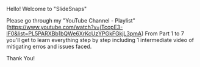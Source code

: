 Hello! Welcome to "SlideSnaps"

Please go through my "YouTube Channel - Playlist" (https://www.youtube.com/watch?v=jTcopE3-lF0&list=PL5PARXBb1bQWe6XrKcUzYPGkFGkjL3pmA)
From Part 1 to 7 you'll get to learn everything step by step including 1 intermediate video of mitigating erros and issues faced. 



Thank You!
